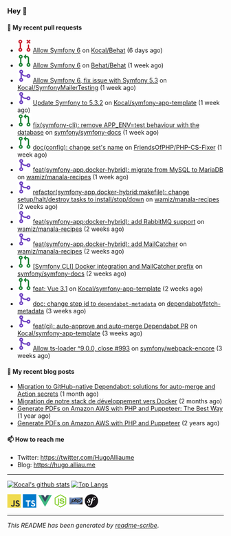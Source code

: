 ### Hey 👋

#### 👷 My recent pull requests

- ![](./assets/pr-closed.svg) [Allow Symfony 6](https://github.com/Kocal/Behat/pull/1) on [Kocal/Behat](https://github.com/Kocal/Behat) (6 days ago)
- ![](./assets/pr-open.svg) [Allow Symfony 6](https://github.com/Behat/Behat/pull/1346) on [Behat/Behat](https://github.com/Behat/Behat) (1 week ago)
- ![](./assets/pr-merged.svg) [Allow Symfony 6, fix issue with Symfony 5.3](https://github.com/Kocal/SymfonyMailerTesting/pull/29) on [Kocal/SymfonyMailerTesting](https://github.com/Kocal/SymfonyMailerTesting) (1 week ago)
- ![](./assets/pr-merged.svg) [Update Symfony to 5.3.2](https://github.com/Kocal/symfony-app-template/pull/533) on [Kocal/symfony-app-template](https://github.com/Kocal/symfony-app-template) (1 week ago)
- ![](./assets/pr-open.svg) [fix(symfony-cli): remove APP_ENV=test behaviour with the database](https://github.com/symfony/symfony-docs/pull/15450) on [symfony/symfony-docs](https://github.com/symfony/symfony-docs) (1 week ago)
- ![](./assets/pr-open.svg) [doc(config): change set&#39;s name](https://github.com/FriendsOfPHP/PHP-CS-Fixer/pull/5771) on [FriendsOfPHP/PHP-CS-Fixer](https://github.com/FriendsOfPHP/PHP-CS-Fixer) (1 week ago)
- ![](./assets/pr-merged.svg) [feat(symfony-app.docker-hybrid): migrate from MySQL to MariaDB](https://github.com/wamiz/manala-recipes/pull/5) on [wamiz/manala-recipes](https://github.com/wamiz/manala-recipes) (1 week ago)
- ![](./assets/pr-merged.svg) [refactor(symfony-app.docker-hybrid:makefile): change setup/halt/destroy tasks to install/stop/down](https://github.com/wamiz/manala-recipes/pull/3) on [wamiz/manala-recipes](https://github.com/wamiz/manala-recipes) (2 weeks ago)
- ![](./assets/pr-merged.svg) [feat(symfony-app:docker-hybrid): add RabbitMQ support](https://github.com/wamiz/manala-recipes/pull/2) on [wamiz/manala-recipes](https://github.com/wamiz/manala-recipes) (2 weeks ago)
- ![](./assets/pr-merged.svg) [feat(symfony-app.docker-hybrid): add MailCatcher](https://github.com/wamiz/manala-recipes/pull/1) on [wamiz/manala-recipes](https://github.com/wamiz/manala-recipes) (2 weeks ago)
- ![](./assets/pr-open.svg) [[Symfony CLI] Docker integration and MailCatcher prefix](https://github.com/symfony/symfony-docs/pull/15424) on [symfony/symfony-docs](https://github.com/symfony/symfony-docs) (2 weeks ago)
- ![](./assets/pr-open.svg) [feat: Vue 3.1](https://github.com/Kocal/symfony-app-template/pull/531) on [Kocal/symfony-app-template](https://github.com/Kocal/symfony-app-template) (2 weeks ago)
- ![](./assets/pr-merged.svg) [doc: change step id to `dependabot-metadata`](https://github.com/dependabot/fetch-metadata/pull/23) on [dependabot/fetch-metadata](https://github.com/dependabot/fetch-metadata) (3 weeks ago)
- ![](./assets/pr-merged.svg) [feat(ci): auto-approve and auto-merge Dependabot PR](https://github.com/Kocal/symfony-app-template/pull/519) on [Kocal/symfony-app-template](https://github.com/Kocal/symfony-app-template) (3 weeks ago)
- ![](./assets/pr-merged.svg) [Allow ts-loader ^9.0.0, close #993](https://github.com/symfony/webpack-encore/pull/1000) on [symfony/webpack-encore](https://github.com/symfony/webpack-encore) (3 weeks ago)

#### 📜 My recent blog posts

- [Migration to GitHub-native Dependabot: solutions for auto-merge and Action secrets](https://hugo.alliau.me/2021/05/04/migration-to-github-native-dependabot-solutions-for-auto-merge-and-action-secrets/) (1 month ago)
- [Migration de notre stack de développement vers Docker](https://hugo.alliau.me/2021/04/26/migration-stack-developpement/) (2 months ago)
- [Generate PDFs on Amazon AWS with PHP and Puppeteer: The Best Way](https://hugo.alliau.me/2020/04/21/generate-pdfs-on-amazon-aws-with-php-and-puppeteer-the-best-way/) (1 year ago)
- [Generate PDFs on Amazon AWS with PHP and Puppeteer](https://hugo.alliau.me/2020/01/02/generate-pdfs-on-amazon-aws-with-php-and-puppeteer/) (2 years ago)

#### 📫 How to reach me

- Twitter: https://twitter.com/HugoAlliaume
- Blog: https://hugo.alliau.me

---

[![Kocal's github stats](https://github-readme-stats.vercel.app/api?username=Kocal&count_private=true&hide=stars)](https://github.com/anuraghazra/github-readme-stats)
[![Top Langs](https://github-readme-stats.vercel.app/api/top-langs/?username=Kocal&layout=compact)](https://github.com/anuraghazra/github-readme-stats)

<img src="https://raw.githubusercontent.com/devicons/devicon/master/icons/javascript/javascript-original.svg" alt="javascript" title="javascript" width="32" height="32"/> <img src="https://raw.githubusercontent.com/devicons/devicon/master/icons/typescript/typescript-original.svg" alt="typescript" title="typescript" width="32" height="32"/> <img src="https://raw.githubusercontent.com/devicons/devicon/master/icons/vuejs/vuejs-original.svg" alt="vuejs" title="vuejs" width="32" height="32"/> <img src="https://raw.githubusercontent.com/devicons/devicon/master/icons/nodejs/nodejs-original.svg" alt="nodejs" title="nodejs" width="32" height="32"/> <img src="https://raw.githubusercontent.com/devicons/devicon/master/icons/php/php-original.svg" alt="php" title="php" width="32" height="32"/> <img src="https://raw.githubusercontent.com/devicons/devicon/master/icons/symfony/symfony-original.svg" alt="symfony" title="symfony" width="32" height="32"/> 

---

_This README has been generated by [readme-scribe](https://github.com/muesli/readme-scribe/)_.

